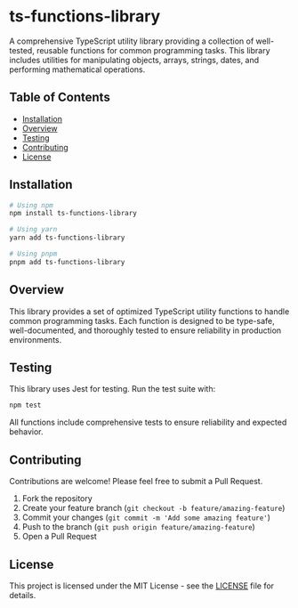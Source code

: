 # ts-functions-library

A comprehensive TypeScript utility library providing a collection of well-tested, reusable functions for common programming tasks. This library includes utilities for manipulating objects, arrays, strings, dates, and performing mathematical operations.

## Table of Contents

- [Installation](#installation)
- [Overview](#overview)
- [Testing](#testing)
- [Contributing](#contributing)
- [License](#license)

## Installation

```bash
# Using npm
npm install ts-functions-library

# Using yarn
yarn add ts-functions-library

# Using pnpm
pnpm add ts-functions-library
```
## Overview

This library provides a set of optimized TypeScript utility functions to handle common programming tasks. Each function is designed to be type-safe, well-documented, and thoroughly tested to ensure reliability in production environments.

## Testing

This library uses Jest for testing. Run the test suite with:

```bash
npm test
```

All functions include comprehensive tests to ensure reliability and expected behavior.

## Contributing

Contributions are welcome! Please feel free to submit a Pull Request.

1. Fork the repository
2. Create your feature branch (`git checkout -b feature/amazing-feature`)
3. Commit your changes (`git commit -m 'Add some amazing feature'`)
4. Push to the branch (`git push origin feature/amazing-feature`)
5. Open a Pull Request

## License

This project is licensed under the MIT License - see the [LICENSE](LICENSE) file for details.

